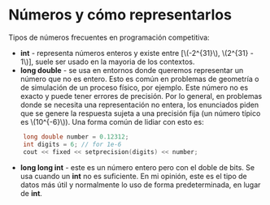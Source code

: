 # Números y cómo representarlos

Tipos de números frecuentes en programación competitiva:
* **int** - representa números enteros y existe entre [\\(-2^{31}\\), \\(2^{31} - 1\\)], suele ser usado en la mayoria de los contextos.
* **long double** - se usa en entornos donde queremos representar un número que no es entero. Esto es común en problemas de geometría o de simulación de un proceso físico, por ejemplo. Este número no es exacto y puede tener errores de precisión. Por lo general, en problemas donde se necesita una representación no entera, los enunciados piden que se genere la respuesta sujeta a una precisión fija (un número típico es \\(10^{-6}\\)). Una forma común de lidiar con esto es:
    

```cpp
    long double number = 0.12312;
    int digits = 6; // for 1e-6
    cout << fixed << setprecision(digits) << number;
```

* **long long int** - este es un número entero pero con el doble de bits. Se usa cuando un **int** no es suficiente. En mi opinión, este es el tipo de datos más útil y normalmente lo uso de forma predeterminada, en lugar de **int**.
